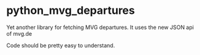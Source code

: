 # python_mvg_departures
Yet another library for fetching MVG departures.
It uses the new JSON api of mvg.de

Code should be pretty easy to understand.
